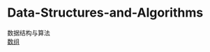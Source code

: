 # Data-Structures-and-Algorithms
数据结构与算法  
[数组](https://github.com/MarsBryant/Data-Structures-and-Algorithms/edit/master/数组（Array）.md) 
